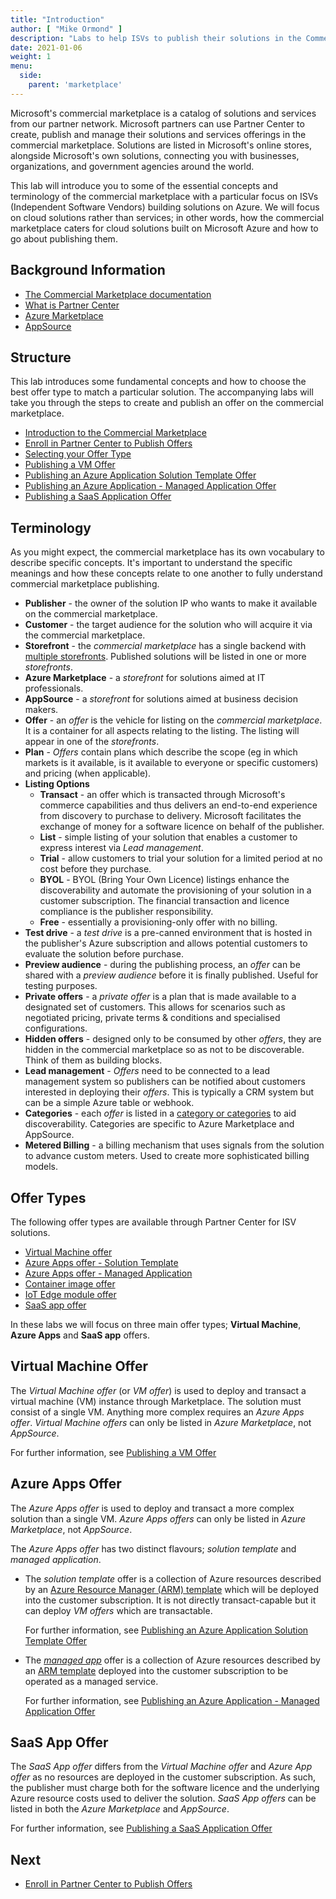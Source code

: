 ```yaml
---
title: "Introduction"
author: [ "Mike Ormond" ]
description: "Labs to help ISVs to publish their solutions in the Commercial Marketplace"
date: 2021-01-06
weight: 1
menu:
  side:
    parent: 'marketplace'
---
```


Microsoft's commercial marketplace is a catalog of solutions and services from our partner network. Microsoft partners can use Partner Center to create, publish and manage their solutions and services offerings in the commercial marketplace. Solutions are listed in Microsoft's online stores, alongside Microsoft's own solutions, connecting you with businesses, organizations, and government agencies around the world.

This lab will introduce you to some of the essential concepts and terminology of the commercial marketplace with a particular focus on ISVs (Independent Software Vendors) building solutions on Azure. We will focus on cloud solutions rather than services; in other words, how the commercial marketplace caters for cloud solutions built on Microsoft Azure and how to go about publishing them.

## Background Information

* [The Commercial Marketplace documentation](https://docs.microsoft.com/azure/marketplace/overview)
* [What is Partner Center](https://support.microsoft.com/help/4499930/partner-center-overview)
* [Azure Marketplace](https://azuremarketplace.microsoft.com/marketplace/)
* [AppSource](https://appsource.microsoft.com/)

## Structure

This lab introduces some fundamental concepts and how to choose the best offer type to match a particular solution. The accompanying labs will take you through the steps to create and publish an offer on the commercial marketplace.

* [Introduction to the Commercial Marketplace](../introduction/)
* [Enroll in Partner Center to Publish Offers](../partnercenter/)
* [Selecting your Offer Type](../offertype/)
* [Publishing a VM Offer](../vmoffer/)
* [Publishing an Azure Application Solution Template Offer](../solutiontemplate/)
* [Publishing an Azure Application - Managed Application Offer](../managedapp/)
* [Publishing a SaaS Application Offer](../saasapp/)

## Terminology

As you might expect, the commercial marketplace has its own vocabulary to describe specific concepts. It's important to understand the specific meanings and how these concepts relate to one another to fully understand commercial marketplace publishing.

* **Publisher** - the owner of the solution IP who wants to make it available on the commercial marketplace.
* **Customer** - the target audience for the solution who will acquire it via the commercial marketplace.
* **Storefront** - the *commercial marketplace* has a single backend with [multiple storefronts](https://docs.microsoft.com/azure/marketplace/overview#commercial-marketplace-online-stores). Published solutions will be listed in one or more *storefronts*.
* **Azure Marketplace** - a *storefront* for solutions aimed at IT professionals.
* **AppSource** - a *storefront* for solutions aimed at business decision makers.
* **Offer** - an *offer* is the vehicle for listing on the *commercial marketplace*. It is a container for all aspects relating to the listing. The listing will appear in one of the *storefronts*.
* **Plan** - *Offers* contain plans which describe the scope (eg in which markets is it available, is it available to everyone or specific customers) and pricing (when applicable).
* **Listing Options**
  * **Transact** - an offer which is transacted through Microsoft's commerce capabilities and thus delivers an end-to-end experience from discovery to purchase to delivery. Microsoft facilitates the exchange of money for a software licence on behalf of the publisher.
  * **List** - simple listing of your solution that enables a customer to express interest via *Lead management*.
  * **Trial** - allow customers to trial your solution for a limited period at no cost before they purchase.
  * **BYOL** - BYOL (Bring Your Own Licence) listings enhance the discoverability and automate the provisioning of your solution in a customer subscription. The financial transaction and licence compliance is the publisher responsibility.
  * **Free** - essentially a provisioning-only offer with no billing.
* **Test drive** - a *test drive* is a pre-canned environment that is hosted in the publisher's Azure subscription and allows potential customers to evaluate the solution before purchase.
* **Preview audience** - during the publishing process, an *offer* can be shared with a *preview audience* before it is finally published. Useful for testing purposes.
* **Private offers** - a *private offer* is a plan that is made available to a designated set of customers. This allows for scenarios such as negotiated pricing, private terms & conditions and specialised configurations.
* **Hidden offers** - designed only to be consumed by other *offers*, they are hidden in the commercial marketplace so as not to be discoverable. Think of them as building blocks.
* **Lead management** - *Offers* need to be connected to a lead management system so publishers can be notified about customers interested in deploying their *offers*. This is typically a CRM system but can be a simple Azure table or webhook.
* **Categories** - each *offer* is listed in a [category or categories](https://docs.microsoft.com/en-gb/azure/marketplace/gtm-offer-listing-best-practices#categories) to aid discoverability. Categories are specific to Azure Marketplace and AppSource.
* **Metered Billing** - a billing mechanism that uses signals from the solution to advance custom meters. Used to create more sophisticated billing models.

## Offer Types

The following offer types are available through Partner Center for ISV solutions.

* [Virtual Machine offer](https://docs.microsoft.com/azure/marketplace/marketplace-virtual-machines)
* [Azure Apps offer - Solution Template](https://docs.microsoft.com/azure/marketplace/marketplace-solution-templates)
* [Azure Apps offer - Managed Application](https://docs.microsoft.com/azure/marketplace/marketplace-managed-apps)
* [Container image offer](https://docs.microsoft.com/azure/marketplace/marketplace-containers)
* [IoT Edge module offer](https://docs.microsoft.com/azure/marketplace/iot-edge-module)
* [SaaS app offer](https://docs.microsoft.com/azure/marketplace/plan-saas-offer)

In these labs we will focus on three main offer types; **Virtual Machine**, **Azure Apps** and **SaaS app** offers.

## Virtual Machine Offer

The *Virtual Machine offer* (or *VM offer*) is used to deploy and transact a virtual machine (VM) instance through Marketplace. The solution must consist of a single VM. Anything more complex requires an *Azure Apps offer*. *Virtual Machine offers* can only be listed in *Azure Marketplace*, not *AppSource*.

For further information, see [Publishing a VM Offer](../vmoffer/)

## Azure Apps Offer

The *Azure Apps offer* is used to deploy and transact a more complex solution than a single VM. *Azure Apps offers* can only be listed in *Azure Marketplace*, not *AppSource*.

The *Azure Apps offer* has two distinct flavours; *solution template* and *managed application*.

* The *solution template* offer is a collection of Azure resources described by an [Azure Resource Manager (ARM) template](https://docs.microsoft.com/azure/azure-resource-manager/templates/overview) which will be deployed into the customer subscription. It is not directly transact-capable but it can deploy *VM offers* which are transactable.

   For further information, see [Publishing an Azure Application Solution Template Offer](../solutiontemplate/)

* The *[managed app](https://docs.microsoft.com/azure/azure-resource-manager/managed-applications/overview)* offer is a collection of Azure resources described by an [ARM template](https://docs.microsoft.com/azure/azure-resource-manager/templates/overview) deployed into the customer subscription to be operated as a managed service.

   For further information, see [Publishing an Azure Application - Managed Application Offer](../managedapp/)

## SaaS App Offer

The *SaaS App offer* differs from the *Virtual Machine offer* and *Azure App offer* as no resources are deployed in the customer subscription. As such, the publisher must charge both for the software licence and the underlying Azure resource costs used to deliver the solution. *SaaS App offers* can be listed in both the *Azure Marketplace* and *AppSource*.

For further information, see [Publishing a SaaS Application Offer](../saasapp/)

## Next

* [Enroll in Partner Center to Publish Offers](../partnercenter/)
